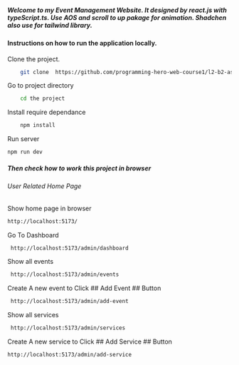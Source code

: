##### Welcome to my Event Management Website. It designed by react.js with typeScript.ts. Use AOS and scroll to up pakage for animation. Shadchen also use for tailwind library.

#### Instructions on how to run the application locally.

Clone the project.

```bash
    git clone  https://github.com/programming-hero-web-course1/l2-b2-assignment-5-frontend-waliullah9099.git
```

Go to project directory

```bash
    cd the project
```

Install require dependance

```bash
    npm install
```

Run server

```bash
npm run dev

```

##### Then check how to work this project in browser

###### User Related Home Page

Show home page in browser

```bash
http://localhost:5173/
```

Go To Dashboard

```bash
 http://localhost:5173/admin/dashboard

```

Show all events

```bash
 http://localhost:5173/admin/events

```

Create A new event to Click ## Add Event ## Button

```bash
 http://localhost:5173/admin/add-event

```

Show all services

```bash
 http://localhost:5173/admin/services

```

Create A new service to Click ## Add Service ## Button

```bash
http://localhost:5173/admin/add-service

```
